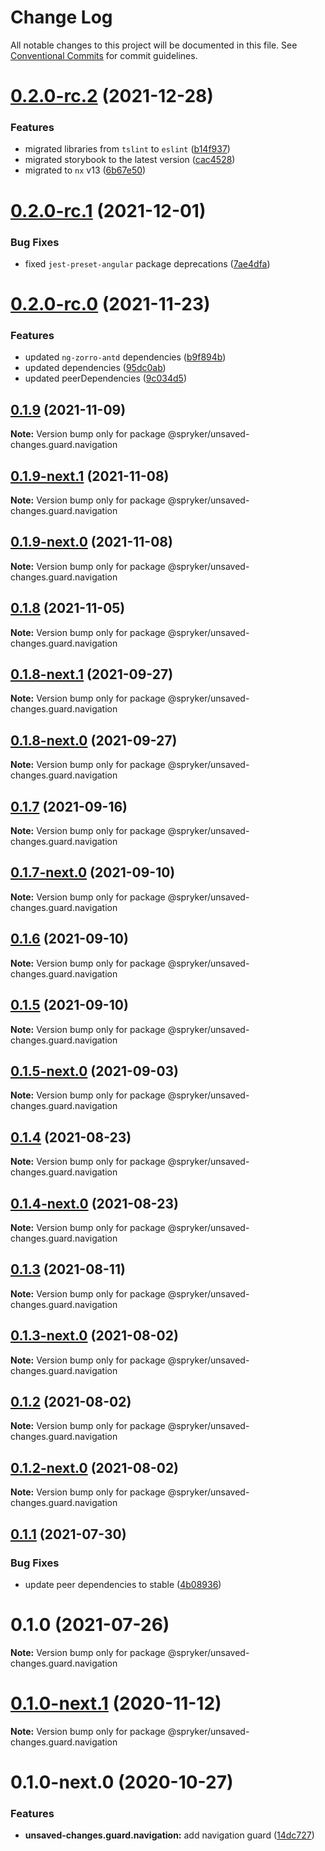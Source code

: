 # Change Log

All notable changes to this project will be documented in this file.
See [Conventional Commits](https://conventionalcommits.org) for commit guidelines.

# [0.2.0-rc.2](https://github.com/spryker/ui-components/compare/@spryker/unsaved-changes.guard.navigation@0.2.0-rc.1...@spryker/unsaved-changes.guard.navigation@0.2.0-rc.2) (2021-12-28)


### Features

* migrated libraries from `tslint` to `eslint` ([b14f937](https://github.com/spryker/ui-components/commit/b14f937bfd7803341e6626dd491484aa4d9b1344))
* migrated storybook to the latest version ([cac4528](https://github.com/spryker/ui-components/commit/cac45288f9644fc20c4cff6b4a658a74130fbe2e))
* migrated to `nx` v13 ([6b67e50](https://github.com/spryker/ui-components/commit/6b67e504a2ff8e8a840f70e12aae056c31698b47))





# [0.2.0-rc.1](https://github.com/spryker/ui-components/compare/@spryker/unsaved-changes.guard.navigation@0.2.0-rc.0...@spryker/unsaved-changes.guard.navigation@0.2.0-rc.1) (2021-12-01)


### Bug Fixes

* fixed `jest-preset-angular` package deprecations ([7ae4dfa](https://github.com/spryker/ui-components/commit/7ae4dfa3e60b243490e2ccc50db4f2ffee0b8ab9))





# [0.2.0-rc.0](https://github.com/spryker/ui-components/compare/@spryker/unsaved-changes.guard.navigation@0.1.8-next.1...@spryker/unsaved-changes.guard.navigation@0.2.0-rc.0) (2021-11-23)


### Features

* updated `ng-zorro-antd` dependencies ([b9f894b](https://github.com/spryker/ui-components/commit/b9f894b5c6dd3e469bc8e0f01e251bb29e20e92d))
* updated dependencies ([95dc0ab](https://github.com/spryker/ui-components/commit/95dc0ab04dd4612dc2476ed2b487aee7c7304497))
* updated peerDependencies ([9c034d5](https://github.com/spryker/ui-components/commit/9c034d5d972cbeb9fd90135dd901521b9877247e))





## [0.1.9](https://github.com/spryker/ui-components/compare/@spryker/unsaved-changes.guard.navigation@0.1.9-next.1...@spryker/unsaved-changes.guard.navigation@0.1.9) (2021-11-09)

**Note:** Version bump only for package @spryker/unsaved-changes.guard.navigation





## [0.1.9-next.1](https://github.com/spryker/ui-components/compare/@spryker/unsaved-changes.guard.navigation@0.1.8...@spryker/unsaved-changes.guard.navigation@0.1.9-next.1) (2021-11-08)

**Note:** Version bump only for package @spryker/unsaved-changes.guard.navigation





## [0.1.9-next.0](https://github.com/spryker/zed-gui/compare/@spryker/unsaved-changes.guard.navigation@0.1.8-next.1...@spryker/unsaved-changes.guard.navigation@0.1.9-next.0) (2021-11-08)

**Note:** Version bump only for package @spryker/unsaved-changes.guard.navigation





## [0.1.8](https://github.com/spryker/ui-components/compare/@spryker/unsaved-changes.guard.navigation@0.1.8-next.1...@spryker/unsaved-changes.guard.navigation@0.1.8) (2021-11-05)

**Note:** Version bump only for package @spryker/unsaved-changes.guard.navigation





## [0.1.8-next.1](https://github.com/spryker/ui-components/compare/@spryker/unsaved-changes.guard.navigation@0.1.7...@spryker/unsaved-changes.guard.navigation@0.1.8-next.1) (2021-09-27)

**Note:** Version bump only for package @spryker/unsaved-changes.guard.navigation





## [0.1.8-next.0](https://github.com/spryker/zed-gui/compare/@spryker/unsaved-changes.guard.navigation@0.1.4...@spryker/unsaved-changes.guard.navigation@0.1.8-next.0) (2021-09-27)

**Note:** Version bump only for package @spryker/unsaved-changes.guard.navigation





## [0.1.7](https://github.com/spryker/ui-components/compare/@spryker/unsaved-changes.guard.navigation@0.1.7-next.0...@spryker/unsaved-changes.guard.navigation@0.1.7) (2021-09-16)

**Note:** Version bump only for package @spryker/unsaved-changes.guard.navigation





## [0.1.7-next.0](https://github.com/spryker/ui-components/compare/@spryker/unsaved-changes.guard.navigation@0.1.6...@spryker/unsaved-changes.guard.navigation@0.1.7-next.0) (2021-09-10)

**Note:** Version bump only for package @spryker/unsaved-changes.guard.navigation





## [0.1.6](https://github.com/spryker/ui-components/compare/@spryker/unsaved-changes.guard.navigation@0.1.5-next.0...@spryker/unsaved-changes.guard.navigation@0.1.6) (2021-09-10)

**Note:** Version bump only for package @spryker/unsaved-changes.guard.navigation





## [0.1.5](https://github.com/spryker/ui-components/compare/@spryker/unsaved-changes.guard.navigation@0.1.5-next.0...@spryker/unsaved-changes.guard.navigation@0.1.5) (2021-09-10)

**Note:** Version bump only for package @spryker/unsaved-changes.guard.navigation





## [0.1.5-next.0](https://github.com/spryker/ui-components/compare/@spryker/unsaved-changes.guard.navigation@0.1.4...@spryker/unsaved-changes.guard.navigation@0.1.5-next.0) (2021-09-03)

**Note:** Version bump only for package @spryker/unsaved-changes.guard.navigation





## [0.1.4](https://github.com/spryker/ui-components/compare/@spryker/unsaved-changes.guard.navigation@0.1.4-next.0...@spryker/unsaved-changes.guard.navigation@0.1.4) (2021-08-23)

**Note:** Version bump only for package @spryker/unsaved-changes.guard.navigation





## [0.1.4-next.0](https://github.com/spryker/ui-components/compare/@spryker/unsaved-changes.guard.navigation@0.1.3...@spryker/unsaved-changes.guard.navigation@0.1.4-next.0) (2021-08-23)

**Note:** Version bump only for package @spryker/unsaved-changes.guard.navigation





## [0.1.3](https://github.com/spryker/ui-components/compare/@spryker/unsaved-changes.guard.navigation@0.1.3-next.0...@spryker/unsaved-changes.guard.navigation@0.1.3) (2021-08-11)

**Note:** Version bump only for package @spryker/unsaved-changes.guard.navigation





## [0.1.3-next.0](https://github.com/spryker/ui-components/compare/@spryker/unsaved-changes.guard.navigation@0.1.2...@spryker/unsaved-changes.guard.navigation@0.1.3-next.0) (2021-08-02)

**Note:** Version bump only for package @spryker/unsaved-changes.guard.navigation





## [0.1.2](https://github.com/spryker/ui-components/compare/@spryker/unsaved-changes.guard.navigation@0.1.2-next.0...@spryker/unsaved-changes.guard.navigation@0.1.2) (2021-08-02)

**Note:** Version bump only for package @spryker/unsaved-changes.guard.navigation





## [0.1.2-next.0](https://github.com/spryker/ui-components/compare/@spryker/unsaved-changes.guard.navigation@0.1.1...@spryker/unsaved-changes.guard.navigation@0.1.2-next.0) (2021-08-02)

**Note:** Version bump only for package @spryker/unsaved-changes.guard.navigation





## [0.1.1](https://github.com/spryker/ui-components/compare/@spryker/unsaved-changes.guard.navigation@0.1.0...@spryker/unsaved-changes.guard.navigation@0.1.1) (2021-07-30)


### Bug Fixes

* update peer dependencies to stable ([4b08936](https://github.com/spryker/ui-components/commit/4b0893691360cf4bd66935aed24873266c98c4e4))





# 0.1.0 (2021-07-26)

**Note:** Version bump only for package @spryker/unsaved-changes.guard.navigation





# [0.1.0-next.1](https://github.com/spryker/ui-components/compare/@spryker/unsaved-changes.guard.navigation@0.1.0-next.0...@spryker/unsaved-changes.guard.navigation@0.1.0-next.1) (2020-11-12)

**Note:** Version bump only for package @spryker/unsaved-changes.guard.navigation





# 0.1.0-next.0 (2020-10-27)


### Features

* **unsaved-changes.guard.navigation:** add navigation guard ([14dc727](https://github.com/spryker/ui-components/commit/14dc727deef3e177099b5cca729eb4cb56135741))
